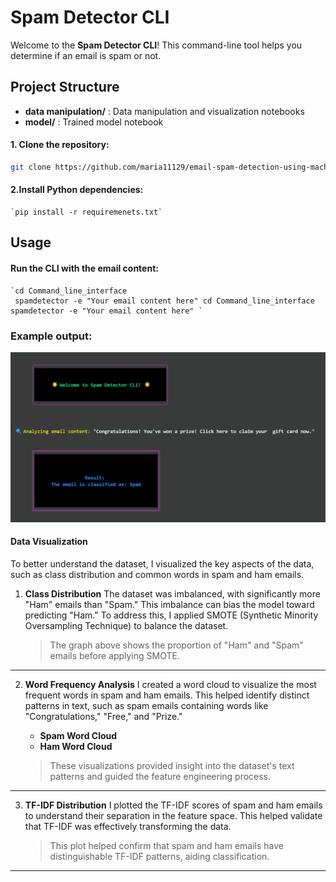 # Spam Detector CLI

Welcome to the **Spam Detector CLI**! This command-line tool helps you determine if an email is spam or not.

## Project Structure

* **data manipulation/** : Data manipulation and visualization notebooks
* **model/** : Trained model notebook

#### 1. Clone the repository:

```bash
git clone https://github.com/maria11129/email-spam-detection-using-machine-learning
```

#### 2.Install Python dependencies:

```
`pip install -r requiremenets.txt`

```

## Usage

#### Run the CLI with the email content:

```
`cd Command_line_interface
 spamdetector -e "Your email content here" cd Command_line_interface spamdetector -e "Your email content here" `

```

### Example output:

![image alt](https://github.com/maria11129/email-spam-detection-using-machine-learning/blob/76fd0def0a4d7251f149092696b04706f3cede3e/images/CLI-output.png)

#### **Data Visualization**

To better understand the dataset, I visualized the key aspects of the data, such as class distribution and common words in spam and ham emails.

1. **Class Distribution**
   The dataset was imbalanced, with significantly more "Ham" emails than "Spam." This imbalance can bias the model toward predicting "Ham." To address this, I applied SMOTE (Synthetic Minority Oversampling Technique) to balance the dataset.
   > The graph above shows the proportion of "Ham" and "Spam" emails before applying SMOTE.
   >

---

2. **Word Frequency Analysis**
   I created a word cloud to visualize the most frequent words in spam and ham emails. This helped identify distinct patterns in text, such as spam emails containing words like "Congratulations," "Free," and "Prize."

   * **Spam Word Cloud**
   * **Ham Word Cloud**

   > These visualizations provided insight into the dataset's text patterns and guided the feature engineering process.
   >

---

3. **TF-IDF Distribution**
   I plotted the TF-IDF scores of spam and ham emails to understand their separation in the feature space. This helped validate that TF-IDF was effectively transforming the data.
   > This plot helped confirm that spam and ham emails have distinguishable TF-IDF patterns, aiding classification.
   >

---
